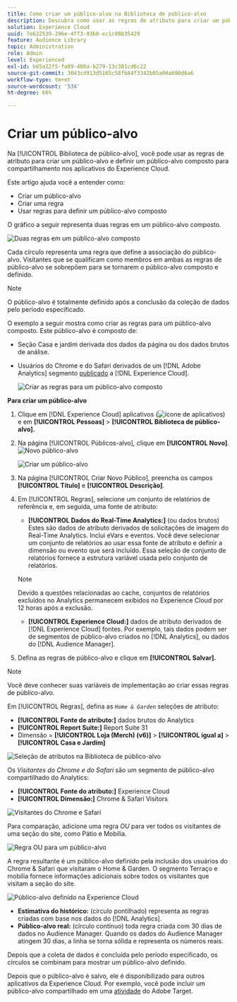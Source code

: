 ```yaml
---
title: Como criar um público-alvo na Biblioteca de público-alvo
description: Descubra como usar as regras de atributo para criar um público-alvo compartilhável na Biblioteca de público-alvo. Saiba como configurar uma regra e definir um público-alvo composto.
solution: Experience Cloud
uuid: 7e622539-296e-4ff3-93b0-ec1c08b35429
feature: Audience Library
topic: Administration
role: Admin
level: Experienced
exl-id: b65a12f5-fa89-400a-b279-13c381cd6c22
source-git-commit: 3043cd913d5165c58fb84f3342b05a00a690d6a6
workflow-type: tm+mt
source-wordcount: '534'
ht-degree: 66%

---
```


# Criar um público-alvo

Na [!UICONTROL Biblioteca de público-alvo], você pode usar as regras de atributo para criar um público-alvo e definir um público-alvo composto para compartilhamento nos aplicativos do Experience Cloud.

Este artigo ajuda você a entender como:

* Criar um público-alvo
* Criar uma regra
* Usar regras para definir um público-alvo composto

O gráfico a seguir representa duas regras em um público-alvo composto.

![Duas regras em um público-alvo composto](assets/audience_sharing.png)

Cada círculo representa uma regra que define a associação do público-alvo. Visitantes que se qualificam como membros em ambas as regras de público-alvo se sobrepõem para se tornarem o público-alvo composto e definido.

>[!NOTE]
>
>O público-alvo é totalmente definido após a conclusão da coleção de dados pelo período especificado.

O exemplo a seguir mostra como criar as regras para um público-alvo composto. Este público-alvo é composto de:

* Seção Casa e jardim derivada dos dados da página ou dos dados brutos de análise.
* Usuários do Chrome e do Safari derivados de um [!DNL Adobe Analytics] segmento [publicado](overview.md) a [!DNL Experience Cloud].

  ![Criar as regras para um público-alvo composto](assets/audience_create.png)

**Para criar um público-alvo**

1. Clique em [!DNL Experience Cloud] aplicativos (![ícone de aplicativos](assets/apps-icon.png)) e em **[!UICONTROL Pessoas]** > **[!UICONTROL Biblioteca de público-alvo].**

1. Na página [!UICONTROL Públicos-alvo], clique em **[!UICONTROL Novo]**. ![Novo público-alvo](assets/add_icon_small.png)

   ![Criar um público-alvo](assets/audience_create_new.png)

1. Na página [!UICONTROL Criar Novo Público], preencha os campos **[!UICONTROL Título]** e **[!UICONTROL Descrição]**.
1. Em [!UICONTROL Regras], selecione um conjunto de relatórios de referência e, em seguida, uma fonte de atributo:

   * **[!UICONTROL Dados do Real-Time Analytics:]** (ou dados brutos) Estes são dados de atributo derivados de solicitações de imagem do Real-Time Analytics. Inclui eVars e eventos. Você deve selecionar um conjunto de relatórios ao usar essa fonte de atributo e definir a dimensão ou evento que será incluído. Essa seleção de conjunto de relatórios fornece a estrutura variável usada pelo conjunto de relatórios.

   >[!NOTE]
   >
   >Devido a questões relacionadas ao cache, conjuntos de relatórios excluídos no Analytics permanecem exibidos no Experience Cloud por 12 horas após a exclusão.

   * **[!UICONTROL Experience Cloud:]** dados de atributo derivados de [!DNL Experience Cloud] fontes. Por exemplo, tais dados podem ser de segmentos de público-alvo criados no [!DNL Analytics], ou dados do [!DNL Audience Manager].

1. Defina as regras de público-alvo e clique em **[!UICONTROL Salvar].**

>[!NOTE]
>
>Você deve conhecer suas variáveis de implementação ao criar essas regras de público-alvo.

Em [!UICONTROL Regras], defina as *`Home & Garden`* seleções de atributo:

* **[!UICONTROL Fonte de atributo:]** dados brutos do Analytics
* **[!UICONTROL Report Suite:]** Report Suite 31
* Dimensão = **[!UICONTROL Loja (Merch) (v6)]** > **[!UICONTROL igual a]** > **[!UICONTROL Casa e Jardim]**

![Seleção de atributos na Biblioteca de público-alvo](assets/home_garden.png)

Os *Visitantes do Chrome e do Safari* são um segmento de público-alvo compartilhado do Analytics:

* **[!UICONTROL Fonte do atributo:]** Experience Cloud
* **[!UICONTROL Dimensão:]** Chrome &amp; Safari Visitors

![Visitantes do Chrome e Safari](assets/chrome_safari.png)

Para comparação, adicione uma regra *OU* para ver todos os visitantes de uma seção do site, como Pátio e Mobília.

![Regra OU para um público-alvo](assets/audiences_rule_patio.png)

A regra resultante é um público-alvo definido pela inclusão dos usuários do Chrome &amp; Safari que visitaram o Home &amp; Garden. O segmento Terraço e mobília fornece informações adicionais sobre todos os visitantes que visitam a seção do site.

![Público-alvo definido na Experience Cloud](assets/defined_audience.png)

* **Estimativa do histórico:** (círculo pontilhado) representa as regras criadas com base nos dados do [!DNL Analytics].
* **Público-alvo real:** (círculo contínuo) toda regra criada com 30 dias de dados no Audience Manager. Quando os dados do Audience Manager atingem 30 dias, a linha se torna sólida e representa os números reais.

Depois que a coleta de dados é concluída pelo período especificado, os círculos se combinam para mostrar um público-alvo definido.

Depois que o público-alvo é salvo, ele é disponibilizado para outros aplicativos da Experience Cloud. Por exemplo, você pode incluir um público-alvo compartilhado em uma [atividade](https://experienceleague.adobe.com/pt-br/docs/target/using/activities/activities) do Adobe Target.

